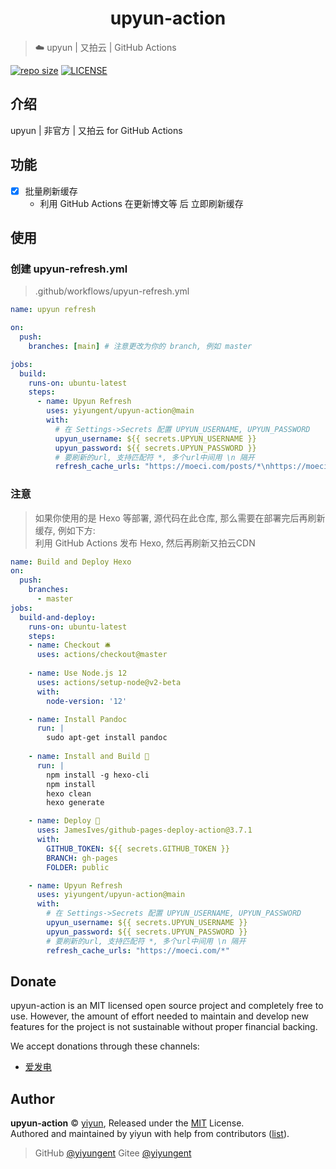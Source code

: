 <h1 align="center">upyun-action</h1>

> ☁️ upyun | 又拍云 | GitHub Actions

[![repo size](https://img.shields.io/github/repo-size/yiyungent/upyun-action.svg?style=flat)]()
[![LICENSE](https://img.shields.io/github/license/yiyungent/upyun-action.svg?style=flat)](https://github.com/yiyungent/upyun-action/blob/master/LICENSE)


## 介绍

upyun | 非官方 | 又拍云 for GitHub Actions

## 功能

- [x] 批量刷新缓存
  - 利用 GitHub Actions 在更新博文等 后 立即刷新缓存

## 使用

### 创建 upyun-refresh.yml

> .github/workflows/upyun-refresh.yml

```yml
name: upyun refresh

on:
  push:
    branches: [main] # 注意更改为你的 branch, 例如 master

jobs:
  build:
    runs-on: ubuntu-latest
    steps:
      - name: Upyun Refresh
        uses: yiyungent/upyun-action@main
        with:
          # 在 Settings->Secrets 配置 UPYUN_USERNAME, UPYUN_PASSWORD
          upyun_username: ${{ secrets.UPYUN_USERNAME }}
          upyun_password: ${{ secrets.UPYUN_PASSWORD }}
          # 要刷新的url, 支持匹配符 *, 多个url中间用 \n 隔开
          refresh_cache_urls: "https://moeci.com/posts/*\nhttps://moeci.com/about"

```

### 注意

> 如果你使用的是 Hexo 等部署, 源代码在此仓库, 那么需要在部署完后再刷新缓存, 例如下方:       
> 利用 GitHub Actions 发布 Hexo, 然后再刷新又拍云CDN   

```yml
name: Build and Deploy Hexo
on:
  push:
    branches:
      - master
jobs:
  build-and-deploy:
    runs-on: ubuntu-latest
    steps:
    - name: Checkout 🛎️
      uses: actions/checkout@master
      
    - name: Use Node.js 12
      uses: actions/setup-node@v2-beta
      with:
        node-version: '12'

    - name: Install Pandoc
      run: |
        sudo apt-get install pandoc
        
    - name: Install and Build 🔧 
      run: |
        npm install -g hexo-cli
        npm install
        hexo clean
        hexo generate

    - name: Deploy 🚀
      uses: JamesIves/github-pages-deploy-action@3.7.1
      with:
        GITHUB_TOKEN: ${{ secrets.GITHUB_TOKEN }}
        BRANCH: gh-pages
        FOLDER: public

    - name: Upyun Refresh
      uses: yiyungent/upyun-action@main
      with:
        # 在 Settings->Secrets 配置 UPYUN_USERNAME, UPYUN_PASSWORD
        upyun_username: ${{ secrets.UPYUN_USERNAME }}
        upyun_password: ${{ secrets.UPYUN_PASSWORD }}
        # 要刷新的url, 支持匹配符 *, 多个url中间用 \n 隔开
        refresh_cache_urls: "https://moeci.com/*"

```



## Donate

upyun-action is an MIT licensed open source project and completely free to use. However, the amount of effort needed to maintain and develop new features for the project is not sustainable without proper financial backing.

We accept donations through these channels:
- <a href="https://afdian.net/@yiyun" target="_blank">爱发电</a>

## Author

**upyun-action** © [yiyun](https://github.com/yiyungent), Released under the [MIT](./LICENSE) License.<br>
Authored and maintained by yiyun with help from contributors ([list](https://github.com/yiyungent/upyun-action/contributors)).

> GitHub [@yiyungent](https://github.com/yiyungent) Gitee [@yiyungent](https://gitee.com/yiyungent)


